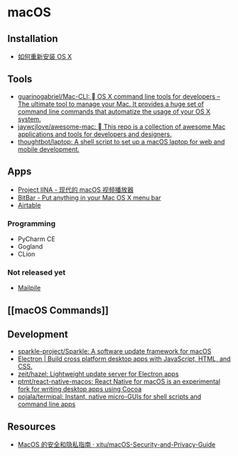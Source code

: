 # macOS

## Installation

- [如何重新安装 OS X](https://support.apple.com/zh-cn/HT204904)

## Tools

- [guarinogabriel/Mac-CLI:  OS X command line tools for developers – The ultimate tool to manage your Mac. It provides a huge set of command line commands that automatize the usage of your OS X system.](https://github.com/guarinogabriel/Mac-CLI)
- [jaywcjlove/awesome-mac:  This repo is a collection of awesome Mac applications and tools for developers and designers.](https://github.com/jaywcjlove/awesome-mac)
- [thoughtbot/laptop: A shell script to set up a macOS laptop for web and mobile development.](https://github.com/thoughtbot/laptop)

## Apps

- [Project IINA - 现代的 macOS 视频播放器](https://lhc70000.github.io/iina/zh-cn/)
- [BitBar - Put anything in your Mac OS X menu bar](https://getbitbar.com/)
- [Airtable](https://airtable.com/)

### Programming

- PyCharm CE
- Gogland
- CLion

### Not released yet

- [Mailpile](https://www.mailpile.is/)

## [[macOS Commands]]

## Development

- [sparkle-project/Sparkle: A software update framework for macOS](https://github.com/sparkle-project/Sparkle)
- [Electron | Build cross platform desktop apps with JavaScript, HTML, and CSS.](https://electron.atom.io/)
- [zeit/hazel: Lightweight update server for Electron apps](https://github.com/zeit/hazel)
- [ptmt/react-native-macos: React Native for macOS is an experimental fork for writing desktop apps using Cocoa](https://github.com/ptmt/react-native-macos)
- [pojala/termipal: Instant, native micro-GUIs for shell scripts and command line apps](https://github.com/pojala/termipal)

## Resources

- [MacOS 的安全和隐私指南 · xitu/macOS-Security-and-Privacy-Guide](https://github.com/xitu/macOS-Security-and-Privacy-Guide/blob/master/README-cn.md)
